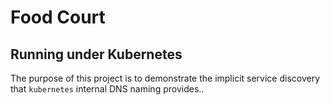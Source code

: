 # Food Court

## Running under Kubernetes

The purpose of this project is to demonstrate the implicit service discovery that `kubernetes`
internal DNS naming provides..
